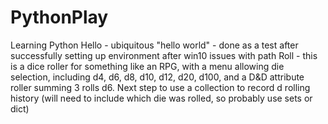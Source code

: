 # PythonPlay
Learning Python
Hello - ubiquitous "hello world" - done as a test after successfully setting up environment after win10 issues with path
Roll - this is a dice roller for something like an RPG, with a menu allowing die selection, including d4, d6, d8, d10, d12, d20, d100, and a D&D attribute roller summing 3 rolls d6. Next step to use a collection to record d rolling history (will need to include which die was rolled, so probably use sets or dict)
